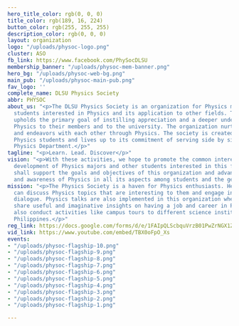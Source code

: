 ```yaml
---
hero_title_color: rgb(0, 0, 0)
title_color: rgb(189, 16, 224)
button_color: rgb(255, 255, 255)
description_color: rgb(0, 0, 0)
layout: organization
logo: "/uploads/physoc-logo.png"
cluster: ASO
fb_link: https://www.facebook.com/PhySocDLSU
membership_banner: "/uploads/physoc-mem-banner.png"
hero_bg: "/uploads/physoc-web-bg.png"
main_pub: "/uploads/physoc-main-pub.png"
fav_logo: ''
complete_name: DLSU Physics Society
abbr: PHYSOC
about_us: "<p>The DLSU Physics Society is an organization for Physics majors and other
  students interested in Physics and its application to other fields. The society
  upholds the primary goal of instilling appreciation and a deeper understanding of
  Physics to their members and to the university. The organization nurtures relations
  and endeavors with each other through Physics. The society is created to assist
  Physics students and lives up to its commitment of serving side by side with the
  Physics Department.</p>"
tagline: "<p>Learn. Lead. Discover</p>"
vision: "<p>With these activities, we hope to promote the common interest and individual
  development of Physics majors and other students interested in this field, and we
  shall support the goals and objectives of this organization and advance the study
  and awareness of Physics in all its aspects among students and the general public.</p>"
mission: "<p>The Physics Society is a haven for Physics enthusiasts. Here, the members
  can discuss Physics topics that are interesting to them and engage in a fruitful
  dialogue. Physics talks are also implemented in this organization where professors
  share useful and imaginative insights on having a job and career in Physics. We
  also conduct activities like campus tours to different science institutions in the
  Philippines.</p>"
reg_link: https://docs.google.com/forms/d/e/1FAIpQLScbquVrzB01PwZrNGX1ZDtxeAQ2I3IYGILIlPaoVB_wvOoMIg/viewform
vid_link: https://www.youtube.com/embed/TBX0oFpO_Xs
events:
- "/uploads/physoc-flagship-10.png"
- "/uploads/physoc-flagship-9.png"
- "/uploads/physoc-flagship-8.png"
- "/uploads/physoc-flagship-7.png"
- "/uploads/physoc-flagship-6.png"
- "/uploads/physoc-flagship-5.png"
- "/uploads/physoc-flagship-4.png"
- "/uploads/physoc-flagship-3.png"
- "/uploads/physoc-flagship-2.png"
- "/uploads/physoc-flagship-1.png"

---
```

